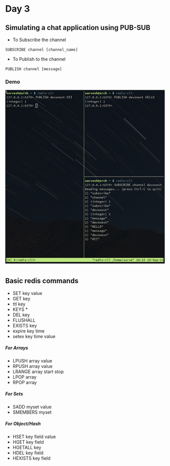 # Day 3


## Simulating a chat application using PUB-SUB

- To Subscribe the channel
```
SUBSCRIBE channel [channel_name]
```

- To Publish to the channel
```
PUBLISH channel [message]
```
### Demo

![Demo](PUB-SUB.png)

<h1></h1>

## Basic redis commands

- SET key value
- GET key
- ttl key
- KEYS *
- DEL key
- FLUSHALL
- EXISTS key
- expire key time
- setex key time value

##### For Arrays

- LPUSH array value
- RPUSH array value
- LRANGE array start stop
- LPOP array
- RPOP array


##### For Sets

- SADD myset value
- SMEMBERS myset


##### For Object/Hash

- HSET key field value 
- HGET key field
- HGETALL key
- HDEL key field
- HEXISTS key field